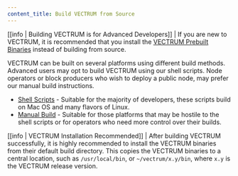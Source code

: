 ```yaml
---
content_title: Build VECTRUM from Source
---
```


[[info | Building VECTRUM is for Advanced Developers]]
| If you are new to VECTRUM, it is recommended that you install the [VECTRUM Prebuilt Binaries](../00_install-prebuilt-binaries.md) instead of building from source.

VECTRUM can be built on several platforms using different build methods. Advanced users may opt to build VECTRUM using our shell scripts. Node operators or block producers who wish to deploy a public node, may prefer our manual build instructions.

* [Shell Scripts](01_shell-scripts/index.md) - Suitable for the majority of developers, these scripts build on Mac OS and many flavors of Linux.
* [Manual Build](02_manual-build/index.md) - Suitable for those platforms that may be hostile to the shell scripts or for operators who need more control over their builds.

[[info | VECTRUM Installation Recommended]]
| After building VECTRUM successfully, it is highly recommended to install the VECTRUM binaries from their default build directory. This copies the VECTRUM binaries to a central location, such as `/usr/local/bin`, or `~/vectrum/x.y/bin`, where `x.y` is the VECTRUM release version.
